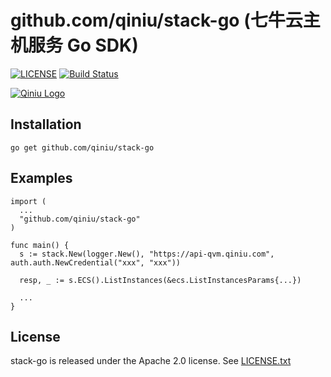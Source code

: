 # github.com/qiniu/stack-go (七牛云主机服务 Go SDK)

[![LICENSE](https://img.shields.io/badge/License-Apache%202.0-blue.svg)](https://github.com/qiniu/stack-go/blob/master/LICENSE)
[![Build Status](https://travis-ci.org/qiniu/stack-go.svg?branch=master)](https://travis-ci.org/qiniu/stack-go)

[![Qiniu Logo](http://open.qiniudn.com/logo.png)](http://qiniu.com/)

## Installation

```
go get github.com/qiniu/stack-go
```

## Examples

```golang
import (
  ...
  "github.com/qiniu/stack-go"
)

func main() {
  s := stack.New(logger.New(), "https://api-qvm.qiniu.com", auth.auth.NewCredential("xxx", "xxx"))

  resp, _ := s.ECS().ListInstances(&ecs.ListInstancesParams{...})

  ...
}
```

## License

stack-go is released under the Apache 2.0 license. See [LICENSE.txt](https://github.com/qiniu/stack-go/blob/master/LICENSE)

